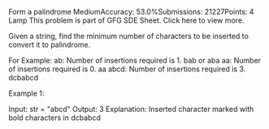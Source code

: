 Form a palindrome
MediumAccuracy: 53.0%Submissions: 21227Points: 4
Lamp
This problem is part of GFG SDE Sheet. Click here to view more.  

Given a string, find the minimum number of characters to be inserted to convert it to palindrome.

For Example:
ab: Number of insertions required is 1. bab or aba
aa: Number of insertions required is 0. aa
abcd: Number of insertions required is 3. dcbabcd


Example 1:

Input: str = "abcd"
Output: 3
Explanation: Inserted character marked
with bold characters in dcbabcd